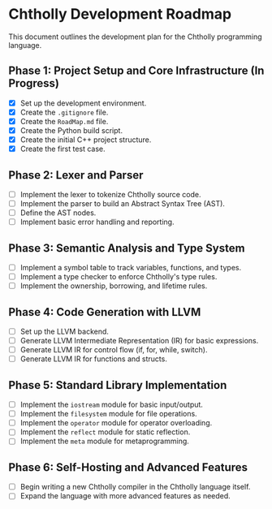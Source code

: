 # Chtholly Development Roadmap

This document outlines the development plan for the Chtholly programming language.

## Phase 1: Project Setup and Core Infrastructure (In Progress)

- [x] Set up the development environment.
- [x] Create the `.gitignore` file.
- [x] Create the `RoadMap.md` file.
- [x] Create the Python build script.
- [x] Create the initial C++ project structure.
- [x] Create the first test case.

## Phase 2: Lexer and Parser

- [ ] Implement the lexer to tokenize Chtholly source code.
- [ ] Implement the parser to build an Abstract Syntax Tree (AST).
- [ ] Define the AST nodes.
- [ ] Implement basic error handling and reporting.

## Phase 3: Semantic Analysis and Type System

- [ ] Implement a symbol table to track variables, functions, and types.
- [ ] Implement a type checker to enforce Chtholly's type rules.
- [ ] Implement the ownership, borrowing, and lifetime rules.

## Phase 4: Code Generation with LLVM

- [ ] Set up the LLVM backend.
- [ ] Generate LLVM Intermediate Representation (IR) for basic expressions.
- [ ] Generate LLVM IR for control flow (if, for, while, switch).
- [ ] Generate LLVM IR for functions and structs.

## Phase 5: Standard Library Implementation

- [ ] Implement the `iostream` module for basic input/output.
- [ ] Implement the `filesystem` module for file operations.
- [ ] Implement the `operator` module for operator overloading.
- [ ] Implement the `reflect` module for static reflection.
- [ ] Implement the `meta` module for metaprogramming.

## Phase 6: Self-Hosting and Advanced Features

- [ ] Begin writing a new Chtholly compiler in the Chtholly language itself.
- [ ] Expand the language with more advanced features as needed.
